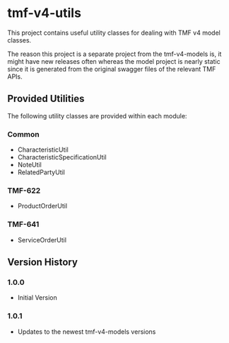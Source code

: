 # tmf-v4-utils
This project contains useful utility classes for dealing with TMF v4 model classes.

The reason this project is a separate project from the tmf-v4-models is, it might have new releases often whereas the model project is nearly static since it is generated from the original swagger files of the relevant TMF APIs.

## Provided Utilities
The following utility classes are provided within each module: 

### Common
- CharacteristicUtil
- CharacteristicSpecificationUtil
- NoteUtil
- RelatedPartyUtil

### TMF-622
- ProductOrderUtil

### TMF-641
- ServiceOrderUtil

## Version History
### 1.0.0
- Initial Version
### 1.0.1
- Updates to the newest tmf-v4-models versions
